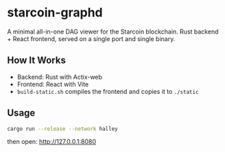 # starcoin-graphd

A minimal all-in-one DAG viewer for the Starcoin blockchain.
Rust backend + React frontend, served on a single port and single binary.

## How It Works
- Backend: Rust with Actix-web
- Frontend: React with Vite
- `build-static.sh` compiles the frontend and copies it to `./static`

## Usage

```bash
cargo run --release --network halley

```
then open:
http://127.0.0.1:8080

